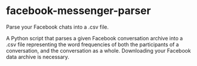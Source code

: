 # facebook-messenger-parser
Parse your Facebook chats into a .csv file.

A Python script that parses a given Facebook conversation archive into a .csv file representing the word frequencies of both the participants of a conversation, and the conversation as a whole.
Downloading your Facebook data archive is necessary.
